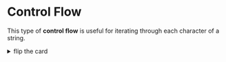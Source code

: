 # Control Flow

This type of **control flow** is useful for iterating through each character of
a string.

<details>
<summary>flip the card</summary>
<br>

## A For-Of Loop

```js
'use strict';

let userInput = null;

while (userInput === null) {
  userInput = prompt('enter something');
}

for (let character of userInput) {
  alert(character);
}

alert(userInput + '!');
```

</details>
